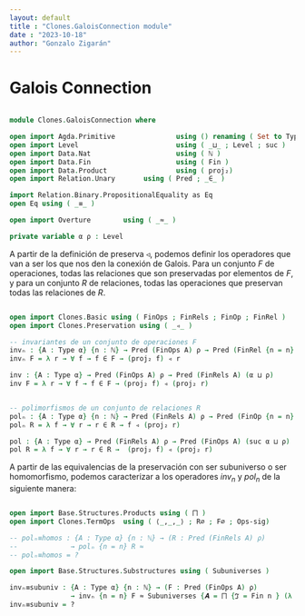 ```yaml
---
layout: default
title : "Clones.GaloisConnection module"
date : "2023-10-18"
author: "Gonzalo Zigarán"
---
```


# Galois Connection


```agda

module Clones.GaloisConnection where

open import Agda.Primitive               using () renaming ( Set to Type )
open import Level                        using ( _⊔_ ; Level ; suc )
open import Data.Nat                     using ( ℕ )
open import Data.Fin                     using ( Fin )
open import Data.Product                 using ( proj₂)
open import Relation.Unary       using ( Pred ; _∈_ )

import Relation.Binary.PropositionalEquality as Eq
open Eq using ( _≡_ )

open import Overture        using ( _≈_ )

private variable α ρ : Level

```

A partir de la definición de preserva ◃, podemos definir los operadores que van a ser los que nos den la conexión de Galois. Para un conjunto $F$ de operaciones, todas las relaciones que son preservadas por elementos de $F$, y para un conjunto $R$ de relaciones, todas las operaciones que preservan todas las relaciones de $R$.

```agda

open import Clones.Basic using ( FinOps ; FinRels ; FinOp ; FinRel )
open import Clones.Preservation using ( _◃_ )

-- invariantes de un conjunto de operaciones F
invₙ : {A : Type α} {n : ℕ} → Pred (FinOps A) ρ → Pred (FinRel {n = n} A) (α ⊔ ρ)
invₙ F = λ r → ∀ f → f ∈ F → (proj₂ f) ◃ r

inv : {A : Type α} → Pred (FinOps A) ρ → Pred (FinRels A) (α ⊔ ρ)
inv F = λ r → ∀ f → f ∈ F → (proj₂ f) ◃ (proj₂ r)


-- polimorfismos de un conjunto de relaciones R
polₙ : {A : Type α} {n : ℕ} → Pred (FinRels A) ρ → Pred (FinOp {n = n} A) (suc α ⊔ ρ)
polₙ R = λ f → ∀ r → r ∈ R → f ◃ (proj₂ r)

pol : {A : Type α} → Pred (FinRels A) ρ → Pred (FinOps A) (suc α ⊔ ρ)
pol R = λ f → ∀ r → r ∈ R →  (proj₂ f) ◃ (proj₂ r) 

```

A partir de las equivalencias de la preservación con ser subuniverso o ser homomorfismo, podemos caracterizar a los operadores $inv_n$ y $pol_n$ de la siguiente manera:

```agda

open import Base.Structures.Products using ( ⨅ )
open import Clones.TermOps  using ( ⟨_,_,_⟩ ; R∅ ; F∅ ; Ops-sig)

-- polₙ≡homos : {A : Type α} {n : ℕ} → (R : Pred (FinRels A) ρ)
--             → polₙ {n = n} R ≈
-- polₙ≡homos = ?

open import Base.Structures.Substructures using ( Subuniverses )

invₙ≡subuniv : {A : Type α} {n : ℕ} → (F : Pred (FinOps A) ρ)
               → invₙ {n = n} F ≈ Subuniverses {𝑨 = ⨅ {ℑ = Fin n } (λ i → ⟨  A , Ops-sig F , R∅ ⟩)}
invₙ≡subuniv = ?


```
